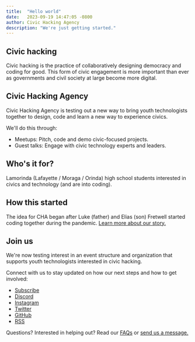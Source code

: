 ```yaml
---
title:  "Hello world"
date:   2023-09-19 14:47:05 -0800
author: Civic Hacking Agency
description: "We're just getting started."
---
```


## Civic hacking

Civic hacking is the practice of collaboratively designing democracy and coding for good. This form of civic engagement is more important than ever as governments and civil society at large become more digital.

## Civic Hacking Agency

Civic Hacking Agency is testing out a new way to bring youth technologists together to design, code and learn a new way to experience civics.

We'll do this through:

* Meetups: Pitch, code and demo civic-focused projects.
* Guest talks: Engage with civic technology experts and leaders. 

## Who's it for?

Lamorinda (Lafayette / Moraga / Orinda) high school students interested in civics and technology (and are into coding). 

## How this started

The idea for CHA began after Luke (father) and Elias (son) Fretwell started coding together during the pandemic. [Learn more about our story.](https://www.govtech.com/civic/a-young-civic-hacker-could-be-the-next-generation-of-gov-tech)

## Join us

We're now testing interest in an event structure and organization that supports youth technologists interested in civic hacking.

Connect with us to stay updated on how our next steps and how to get involved:

* [Subscribe](https://mailchi.mp/754e6f656770/civic-hacking-agency-newsletter)
* [Discord](https://discord.gg/jWRn4tKgK8)
* [Instagram](https://www.instagram.com/civichackingagency/)
* [Twitter](https://twitter.com/Civic_Hacking)
* [GitHub](https://github.com/civichackingagency/)
* [RSS](https://civichackingagency.org/feed.xml)

Questions? Interested in helping out? Read our [FAQs](/faqs) or [send us a message.](https://docs.civichackingagency.org/contact/)

